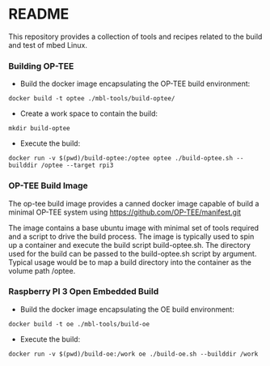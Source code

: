 # README #

This repository provides a collection of tools and recipes related to the build and test of mbed Linux.

### Building OP-TEE ###

* Build the docker image encapsulating the OP-TEE build environment:

```
docker build -t optee ./mbl-tools/build-optee/
```

* Create a work space to contain the build:

```
mkdir build-optee
```

* Execute the build:

```
docker run -v $(pwd)/build-optee:/optee optee ./build-optee.sh --builddir /optee --target rpi3
```

### OP-TEE Build Image

The op-tee build image provides a canned docker image capable of build
a minimal OP-TEE system using https://github.com/OP-TEE/manifest.git

The image contains a base ubuntu image with minimal set of tools
required and a script to drive the build process.  The image is
typically used to spin up a container and execute the build script
build-optee.sh.  The directory used for the build can be passed to the
build-optee.sh script by argument.  Typical usage would be to map a
build directory into the container as the volume path /optee.

### Raspberry PI 3 Open Embedded Build

* Build the docker image encapsulating the OE build environment:

```
docker build -t oe ./mbl-tools/build-oe
```

* Execute the build:

```
docker run -v $(pwd)/build-oe:/work oe ./build-oe.sh --builddir /work
```
